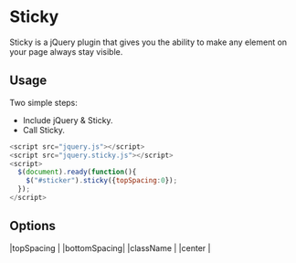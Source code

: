 # Sticky

Sticky is a jQuery plugin that gives you the ability to make any element on your page always stay visible.

## Usage

Two simple steps:

- Include jQuery & Sticky.
- Call Sticky.

```javascript
<script src="jquery.js"></script>
<script src="jquery.sticky.js"></script>
<script>
  $(document).ready(function(){
    $("#sticker").sticky({topSpacing:0});
  });
</script>
```

## Options

|topSpacing   |
|bottomSpacing|
|className    |
|center       |